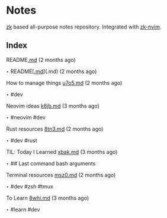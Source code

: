 # Notes

[zk](https://github.com/sirupsen/zk) based all-purpose notes repository.
Integrated with [zk-nvim](https://github.com/mickael-menu/zk-nvim).


## Index

 README[.md](.md) (2 months ago)

  ‣ README[[.md](.md)](.md) (2 months ago)

How to manage things [u7o5.md](u7o5.md) (2 months ago)

  ‣ #dev

Neovim ideas [k6jb.md](k6jb.md) (3 months ago)

  ‣ #neovim
    #dev

Rust resources [8tn3.md](8tn3.md) (2 months ago)

  ‣ #dev
    #rust

TIL: Today I Learned [xbak.md](xbak.md) (3 months ago)

  ‣ ## Last command bash arguments

Terminal resources [msz0.md](msz0.md) (2 months ago)

  ‣ #dev
    #zsh
    #tmux

To Learn [8whi.md](8whi.md) (3 months ago)

  ‣ #learn
    #dev

